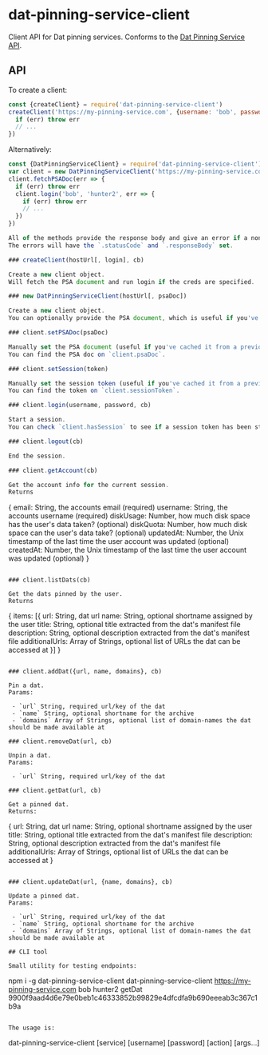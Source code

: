 # dat-pinning-service-client

Client API for Dat pinning services. Conforms to the [Dat Pinning Service API](#TODO).

## API

To create a client:

```js
const {createClient} = require('dat-pinning-service-client')
createClient('https://my-pinning-service.com', {username: 'bob', password: 'hunter2'}, (err, client) => {
  if (err) throw err
  // ...
})
```

Alternatively:

```js
const {DatPinningServiceClient} = require('dat-pinning-service-client')
var client = new DatPinningServiceClient('https://my-pinning-service.com')
client.fetchPSADoc(err => {
  if (err) throw err
  client.login('bob', 'hunter2', err => {
    if (err) throw err
    // ...
  })
})

All of the methods provide the response body and give an error if a non-2xx response is received.
The errors will have the `.statusCode` and `.responseBody` set.

### createClient(hostUrl[, login], cb)

Create a new client object.
Will fetch the PSA document and run login if the creds are specified.

### new DatPinningServiceClient(hostUrl[, psaDoc])

Create a new client object.
You can optionally provide the PSA document, which is useful if you've cached it from a previous session.

### client.setPSADoc(psaDoc)

Manually set the PSA document (useful if you've cached it from a previous session).
You can find the PSA doc on `client.psaDoc`.

### client.setSession(token)

Manually set the session token (useful if you've cached it from a previous session).
You can find the token on `client.sessionToken`.

### client.login(username, password, cb)

Start a session.
You can check `client.hasSession` to see if a session token has been stored.

### client.logout(cb)

End the session.

### client.getAccount(cb)

Get the account info for the current session.
Returns

```
{
  email: String, the accounts email (required)
  username: String, the accounts username (required)
  diskUsage: Number, how much disk space has the user's data taken? (optional)
  diskQuota: Number, how much disk space can the user's data take? (optional)
  updatedAt: Number, the Unix timestamp of the last time the user account was updated (optional)
  createdAt: Number, the Unix timestamp of the last time the user account was updated (optional)
}
```

### client.listDats(cb)

Get the dats pinned by the user.
Returns

```
{
  items: [{
    url: String, dat url
    name: String, optional shortname assigned by the user
    title: String, optional title extracted from the dat's manifest file
    description: String, optional description extracted from the dat's manifest file
    additionalUrls: Array of Strings, optional list of URLs the dat can be accessed at
  }]
}
```

### client.addDat({url, name, domains}, cb)

Pin a dat.
Params:

 - `url` String, required url/key of the dat
 - `name` String, optional shortname for the archive
 - `domains` Array of Strings, optional list of domain-names the dat should be made available at

### client.removeDat(url, cb)

Unpin a dat.
Params:

 - `url` String, required url/key of the dat

### client.getDat(url, cb)

Get a pinned dat.
Returns:

```
{
  url: String, dat url
  name: String, optional shortname assigned by the user
  title: String, optional title extracted from the dat's manifest file
  description: String, optional description extracted from the dat's manifest file
  additionalUrls: Array of Strings, optional list of URLs the dat can be accessed at
}
```

### client.updateDat(url, {name, domains}, cb)

Update a pinned dat.
Params:

 - `url` String, required url/key of the dat
 - `name` String, optional shortname for the archive
 - `domains` Array of Strings, optional list of domain-names the dat should be made available at

## CLI tool

Small utility for testing endpoints:

```
npm i -g dat-pinning-service-client
dat-pinning-service-client https://my-pinning-service.com bob hunter2 getDat 9900f9aad4d6e79e0beb1c46333852b99829e4dfcdfa9b690eeeab3c367c1b9a
```

The usage is:

```
dat-pinning-service-client [service] [username] [password] [action] [args...]
```
